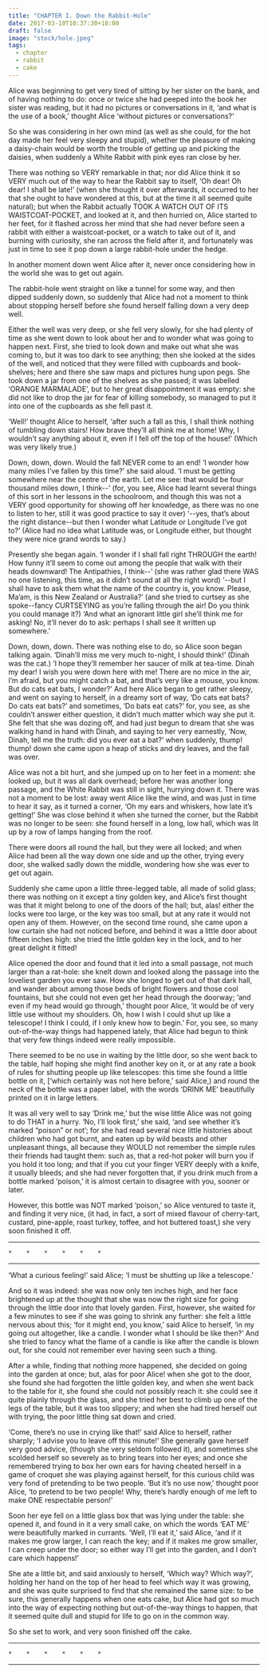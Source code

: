 ```yaml
---
title: "CHAPTER I. Down the Rabbit-Hole"
date: 2017-03-10T10:37:30+10:00
draft: false
image: "stock/hole.jpeg"
tags: 
  - chapter
  - rabbit 
  - cake
---
```


Alice was beginning to get very tired of sitting by her sister on the
bank, and of having nothing to do: once or twice she had peeped into the
book her sister was reading, but it had no pictures or conversations in
it, ‘and what is the use of a book,’ thought Alice ‘without pictures or
conversations?’

<!--more-->

So she was considering in her own mind (as well as she could, for the
hot day made her feel very sleepy and stupid), whether the pleasure
of making a daisy-chain would be worth the trouble of getting up and
picking the daisies, when suddenly a White Rabbit with pink eyes ran
close by her.

There was nothing so VERY remarkable in that; nor did Alice think it so
VERY much out of the way to hear the Rabbit say to itself, ‘Oh dear!
Oh dear! I shall be late!’ (when she thought it over afterwards, it
occurred to her that she ought to have wondered at this, but at the time
it all seemed quite natural); but when the Rabbit actually TOOK A WATCH
OUT OF ITS WAISTCOAT-POCKET, and looked at it, and then hurried on,
Alice started to her feet, for it flashed across her mind that she had
never before seen a rabbit with either a waistcoat-pocket, or a watch
to take out of it, and burning with curiosity, she ran across the field
after it, and fortunately was just in time to see it pop down a large
rabbit-hole under the hedge.

In another moment down went Alice after it, never once considering how
in the world she was to get out again.

The rabbit-hole went straight on like a tunnel for some way, and then
dipped suddenly down, so suddenly that Alice had not a moment to think
about stopping herself before she found herself falling down a very deep
well.

Either the well was very deep, or she fell very slowly, for she had
plenty of time as she went down to look about her and to wonder what was
going to happen next. First, she tried to look down and make out what
she was coming to, but it was too dark to see anything; then she
looked at the sides of the well, and noticed that they were filled with
cupboards and book-shelves; here and there she saw maps and pictures
hung upon pegs. She took down a jar from one of the shelves as
she passed; it was labelled ‘ORANGE MARMALADE’, but to her great
disappointment it was empty: she did not like to drop the jar for fear
of killing somebody, so managed to put it into one of the cupboards as
she fell past it.

‘Well!’ thought Alice to herself, ‘after such a fall as this, I shall
think nothing of tumbling down stairs! How brave they’ll all think me at
home! Why, I wouldn’t say anything about it, even if I fell off the top
of the house!’ (Which was very likely true.)

Down, down, down. Would the fall NEVER come to an end! ‘I wonder how
many miles I’ve fallen by this time?’ she said aloud. ‘I must be getting
somewhere near the centre of the earth. Let me see: that would be four
thousand miles down, I think--’ (for, you see, Alice had learnt several
things of this sort in her lessons in the schoolroom, and though this
was not a VERY good opportunity for showing off her knowledge, as there
was no one to listen to her, still it was good practice to say it over)
‘--yes, that’s about the right distance--but then I wonder what Latitude
or Longitude I’ve got to?’ (Alice had no idea what Latitude was, or
Longitude either, but thought they were nice grand words to say.)

Presently she began again. ‘I wonder if I shall fall right THROUGH the
earth! How funny it’ll seem to come out among the people that walk with
their heads downward! The Antipathies, I think--’ (she was rather glad
there WAS no one listening, this time, as it didn’t sound at all the
right word) ‘--but I shall have to ask them what the name of the country
is, you know. Please, Ma’am, is this New Zealand or Australia?’ (and
she tried to curtsey as she spoke--fancy CURTSEYING as you’re falling
through the air! Do you think you could manage it?) ‘And what an
ignorant little girl she’ll think me for asking! No, it’ll never do to
ask: perhaps I shall see it written up somewhere.’

Down, down, down. There was nothing else to do, so Alice soon began
talking again. ‘Dinah’ll miss me very much to-night, I should think!’
(Dinah was the cat.) ‘I hope they’ll remember her saucer of milk at
tea-time. Dinah my dear! I wish you were down here with me! There are no
mice in the air, I’m afraid, but you might catch a bat, and that’s very
like a mouse, you know. But do cats eat bats, I wonder?’ And here Alice
began to get rather sleepy, and went on saying to herself, in a dreamy
sort of way, ‘Do cats eat bats? Do cats eat bats?’ and sometimes, ‘Do
bats eat cats?’ for, you see, as she couldn’t answer either question,
it didn’t much matter which way she put it. She felt that she was dozing
off, and had just begun to dream that she was walking hand in hand with
Dinah, and saying to her very earnestly, ‘Now, Dinah, tell me the truth:
did you ever eat a bat?’ when suddenly, thump! thump! down she came upon
a heap of sticks and dry leaves, and the fall was over.

Alice was not a bit hurt, and she jumped up on to her feet in a moment:
she looked up, but it was all dark overhead; before her was another
long passage, and the White Rabbit was still in sight, hurrying down it.
There was not a moment to be lost: away went Alice like the wind, and
was just in time to hear it say, as it turned a corner, ‘Oh my ears
and whiskers, how late it’s getting!’ She was close behind it when she
turned the corner, but the Rabbit was no longer to be seen: she found
herself in a long, low hall, which was lit up by a row of lamps hanging
from the roof.

There were doors all round the hall, but they were all locked; and when
Alice had been all the way down one side and up the other, trying every
door, she walked sadly down the middle, wondering how she was ever to
get out again.

Suddenly she came upon a little three-legged table, all made of solid
glass; there was nothing on it except a tiny golden key, and Alice’s
first thought was that it might belong to one of the doors of the hall;
but, alas! either the locks were too large, or the key was too small,
but at any rate it would not open any of them. However, on the second
time round, she came upon a low curtain she had not noticed before, and
behind it was a little door about fifteen inches high: she tried the
little golden key in the lock, and to her great delight it fitted!

Alice opened the door and found that it led into a small passage, not
much larger than a rat-hole: she knelt down and looked along the passage
into the loveliest garden you ever saw. How she longed to get out of
that dark hall, and wander about among those beds of bright flowers and
those cool fountains, but she could not even get her head through the
doorway; ‘and even if my head would go through,’ thought poor Alice, ‘it
would be of very little use without my shoulders. Oh, how I wish I could
shut up like a telescope! I think I could, if I only knew how to begin.’
For, you see, so many out-of-the-way things had happened lately,
that Alice had begun to think that very few things indeed were really
impossible.

There seemed to be no use in waiting by the little door, so she went
back to the table, half hoping she might find another key on it, or at
any rate a book of rules for shutting people up like telescopes: this
time she found a little bottle on it, [‘which certainly was not here
before,’ said Alice,) and round the neck of the bottle was a paper
label, with the words ‘DRINK ME’ beautifully printed on it in large
letters.

It was all very well to say ‘Drink me,’ but the wise little Alice was
not going to do THAT in a hurry. ‘No, I’ll look first,’ she said, ‘and
see whether it’s marked “poison” or not’; for she had read several nice
little histories about children who had got burnt, and eaten up by wild
beasts and other unpleasant things, all because they WOULD not remember
the simple rules their friends had taught them: such as, that a red-hot
poker will burn you if you hold it too long; and that if you cut your
finger VERY deeply with a knife, it usually bleeds; and she had never
forgotten that, if you drink much from a bottle marked ‘poison,’ it is
almost certain to disagree with you, sooner or later.

However, this bottle was NOT marked ‘poison,’ so Alice ventured to taste
it, and finding it very nice, (it had, in fact, a sort of mixed flavour
of cherry-tart, custard, pine-apple, roast turkey, toffee, and hot
buttered toast,) she very soon finished it off.

  *    *    *    *    *    *    *

    *    *    *    *    *    *

  *    *    *    *    *    *    *

‘What a curious feeling!’ said Alice; ‘I must be shutting up like a
telescope.’

And so it was indeed: she was now only ten inches high, and her face
brightened up at the thought that she was now the right size for going
through the little door into that lovely garden. First, however, she
waited for a few minutes to see if she was going to shrink any further:
she felt a little nervous about this; ‘for it might end, you know,’ said
Alice to herself, ‘in my going out altogether, like a candle. I wonder
what I should be like then?’ And she tried to fancy what the flame of a
candle is like after the candle is blown out, for she could not remember
ever having seen such a thing.

After a while, finding that nothing more happened, she decided on going
into the garden at once; but, alas for poor Alice! when she got to the
door, she found she had forgotten the little golden key, and when she
went back to the table for it, she found she could not possibly reach
it: she could see it quite plainly through the glass, and she tried her
best to climb up one of the legs of the table, but it was too slippery;
and when she had tired herself out with trying, the poor little thing
sat down and cried.

‘Come, there’s no use in crying like that!’ said Alice to herself,
rather sharply; ‘I advise you to leave off this minute!’ She generally
gave herself very good advice, (though she very seldom followed it),
and sometimes she scolded herself so severely as to bring tears into
her eyes; and once she remembered trying to box her own ears for having
cheated herself in a game of croquet she was playing against herself,
for this curious child was very fond of pretending to be two people.
‘But it’s no use now,’ thought poor Alice, ‘to pretend to be two people!
Why, there’s hardly enough of me left to make ONE respectable person!’

Soon her eye fell on a little glass box that was lying under the table:
she opened it, and found in it a very small cake, on which the words
‘EAT ME’ were beautifully marked in currants. ‘Well, I’ll eat it,’ said
Alice, ‘and if it makes me grow larger, I can reach the key; and if it
makes me grow smaller, I can creep under the door; so either way I’ll
get into the garden, and I don’t care which happens!’

She ate a little bit, and said anxiously to herself, ‘Which way? Which
way?’, holding her hand on the top of her head to feel which way it was
growing, and she was quite surprised to find that she remained the same
size: to be sure, this generally happens when one eats cake, but Alice
had got so much into the way of expecting nothing but out-of-the-way
things to happen, that it seemed quite dull and stupid for life to go on
in the common way.

So she set to work, and very soon finished off the cake.

  *    *    *    *    *    *    *

    *    *    *    *    *    *

  *    *    *    *    *    *    *
